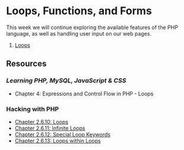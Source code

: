 # Loops, Functions, and Forms
This week we will continue exploring the available features of the PHP language, as well as handling user input on our web pages.

1. [Loops](1-Loops.md)

## Resources

### *Learning PHP, MySQL, JavaScript & CSS*
- Chapter 4: Expressions and Control Flow in PHP - Loops

### Hacking with PHP
- [Chapter 2.6.10: Loops](http://www.hackingwithphp.com/2/6/10/loops)
- [Chapter 2.6.11: Infinite Loops](http://www.hackingwithphp.com/2/6/11/infinite-loops)
- [Chapter 2.6.12: Special Loop Keywords](http://www.hackingwithphp.com/2/6/12/special-loop-keywords)
- [Chapter 2.6.13: Loops within Loops](http://www.hackingwithphp.com/2/6/13/loops-within-loops)
